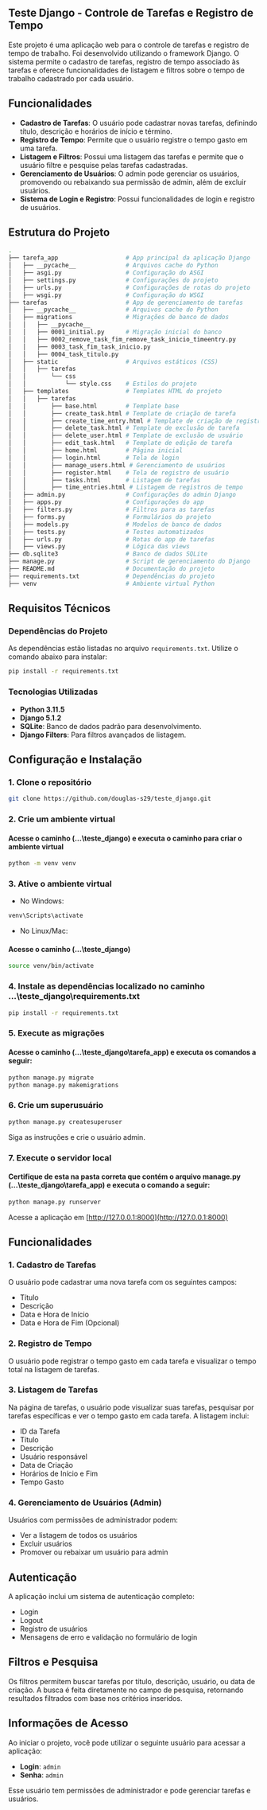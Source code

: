 ## Teste Django - Controle de Tarefas e Registro de Tempo

Este projeto é uma aplicação web para o controle de tarefas e registro de tempo de trabalho. Foi desenvolvido utilizando o framework Django. O sistema permite o cadastro de tarefas, registro de tempo associado às tarefas e oferece funcionalidades de listagem e filtros sobre o tempo de trabalho cadastrado por cada usuário.

## Funcionalidades

- **Cadastro de Tarefas**: O usuário pode cadastrar novas tarefas, definindo título, descrição e horários de início e término.
- **Registro de Tempo**: Permite que o usuário registre o tempo gasto em uma tarefa.
- **Listagem e Filtros**: Possui uma listagem das tarefas e permite que o usuário filtre e pesquise pelas tarefas cadastradas.
- **Gerenciamento de Usuários**: O admin pode gerenciar os usuários, promovendo ou rebaixando sua permissão de admin, além de excluir usuários.
- **Sistema de Login e Registro**: Possui funcionalidades de login e registro de usuários.

## Estrutura do Projeto

```bash
.
├── tarefa_app                   # App principal da aplicação Django
│   ├── __pycache__              # Arquivos cache do Python
│   ├── asgi.py                  # Configuração do ASGI
│   ├── settings.py              # Configurações do projeto
│   ├── urls.py                  # Configurações de rotas do projeto
│   ├── wsgi.py                  # Configuração do WSGI
├── tarefas                      # App de gerenciamento de tarefas
│   ├── __pycache__              # Arquivos cache do Python
│   ├── migrations               # Migrações de banco de dados
│   │   ├── __pycache__
│   │   ├── 0001_initial.py      # Migração inicial do banco
│   │   ├── 0002_remove_task_fim_remove_task_inicio_timeentry.py
│   │   ├── 0003_task_fim_task_inicio.py
│   │   ├── 0004_task_titulo.py
│   ├── static                   # Arquivos estáticos (CSS)
│   │   ├── tarefas
│   │       └── css
│   │           └── style.css    # Estilos do projeto
│   ├── templates                # Templates HTML do projeto
│   │   ├── tarefas
│   │       ├── base.html        # Template base
│   │       ├── create_task.html # Template de criação de tarefa
│   │       ├── create_time_entry.html # Template de criação de registro de tempo
│   │       ├── delete_task.html # Template de exclusão de tarefa
│   │       ├── delete_user.html # Template de exclusão de usuário
│   │       ├── edit_task.html   # Template de edição de tarefa
│   │       ├── home.html        # Página inicial
│   │       ├── login.html       # Tela de login
│   │       ├── manage_users.html # Gerenciamento de usuários
│   │       ├── register.html    # Tela de registro de usuário
│   │       ├── tasks.html       # Listagem de tarefas
│   │       ├── time_entries.html # Listagem de registros de tempo
│   ├── admin.py                 # Configurações do admin Django
│   ├── apps.py                  # Configurações do app
│   ├── filters.py               # Filtros para as tarefas
│   ├── forms.py                 # Formulários do projeto
│   ├── models.py                # Modelos de banco de dados
│   ├── tests.py                 # Testes automatizados
│   ├── urls.py                  # Rotas do app de tarefas
│   ├── views.py                 # Lógica das views
├── db.sqlite3                   # Banco de dados SQLite
├── manage.py                    # Script de gerenciamento do Django
├── README.md                    # Documentação do projeto
├── requirements.txt             # Dependências do projeto
├── venv                         # Ambiente virtual Python
```

## Requisitos Técnicos

### Dependências do Projeto

As dependências estão listadas no arquivo `requirements.txt`. Utilize o comando abaixo para instalar:

```bash
pip install -r requirements.txt
```

### Tecnologias Utilizadas

- **Python 3.11.5**
- **Django 5.1.2**
- **SQLite**: Banco de dados padrão para desenvolvimento.
- **Django Filters**: Para filtros avançados de listagem.

## Configuração e Instalação

### 1. Clone o repositório

```bash
git clone https://github.com/douglas-s29/teste_django.git
```

### 2. Crie um ambiente virtual

#### Acesse o caminho (...\teste_django) e executa o caminho para criar o ambiente virtual
```bash
python -m venv venv
```

### 3. Ative o ambiente virtual

- No Windows:
 
```bash
venv\Scripts\activate
```

- No Linux/Mac:
 #### Acesse o caminho (...\teste_django)
```bash
source venv/bin/activate
```

### 4. Instale as dependências localizado no caminho ...\teste_django\requirements.txt
 
```bash
pip install -r requirements.txt
```

### 5. Execute as migrações
 #### Acesse o caminho (...\teste_django\tarefa_app) e executa os comandos a seguir:
```bash
python manage.py migrate
python manage.py makemigrations
```

### 6. Crie um superusuário

```bash
python manage.py createsuperuser
```

Siga as instruções e crie o usuário admin.

### 7. Execute o servidor local
#### Certifique de esta na pasta correta que contém o arquivo manage.py (...\teste_django\tarefa_app) e executa o comando a seguir:
```bash
python manage.py runserver
```

Acesse a aplicação em [http://127.0.0.1:8000](http://127.0.0.1:8000)

## Funcionalidades

### 1. **Cadastro de Tarefas**

O usuário pode cadastrar uma nova tarefa com os seguintes campos:
- Título
- Descrição
- Data e Hora de Início
- Data e Hora de Fim (Opcional)

### 2. **Registro de Tempo**

O usuário pode registrar o tempo gasto em cada tarefa e visualizar o tempo total na listagem de tarefas.

### 3. **Listagem de Tarefas**

Na página de tarefas, o usuário pode visualizar suas tarefas, pesquisar por tarefas específicas e ver o tempo gasto em cada tarefa. A listagem inclui:
- ID da Tarefa
- Título
- Descrição
- Usuário responsável
- Data de Criação
- Horários de Início e Fim
- Tempo Gasto

### 4. **Gerenciamento de Usuários (Admin)**

Usuários com permissões de administrador podem:
- Ver a listagem de todos os usuários
- Excluir usuários
- Promover ou rebaixar um usuário para admin

## Autenticação

A aplicação inclui um sistema de autenticação completo:
- Login
- Logout
- Registro de usuários
- Mensagens de erro e validação no formulário de login

## Filtros e Pesquisa

Os filtros permitem buscar tarefas por título, descrição, usuário, ou data de criação. A busca é feita diretamente no campo de pesquisa, retornando resultados filtrados com base nos critérios inseridos.

## Informações de Acesso

Ao iniciar o projeto, você pode utilizar o seguinte usuário para acessar a aplicação:

- **Login**: `admin`
- **Senha**: `admin`

Esse usuário tem permissões de administrador e pode gerenciar tarefas e usuários.
